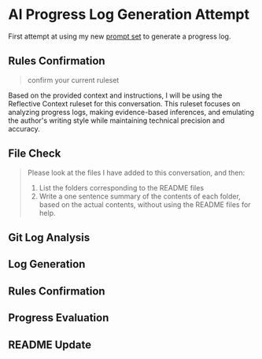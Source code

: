 # AI Progress Log Generation Attempt

First attempt at using my new [prompt set](../assets/prompts/allPrompts.md) to generate a progress log.

## Rules Confirmation

> confirm your current ruleset

Based on the provided context and instructions, I will be using the Reflective Context ruleset for this conversation. This ruleset focuses on analyzing progress logs, making evidence-based inferences, and emulating the author's writing style while maintaining technical precision and accuracy.

## File Check

> Please look at the files I have added to this conversation, and then:
>
> 1. List the folders corresponding to the README files
> 2. Write a one sentence summary of the contents of each folder, based on the actual contents, without using the README files for help.

## Git Log Analysis

## Log Generation

## Rules Confirmation

## Progress Evaluation

## README Update
